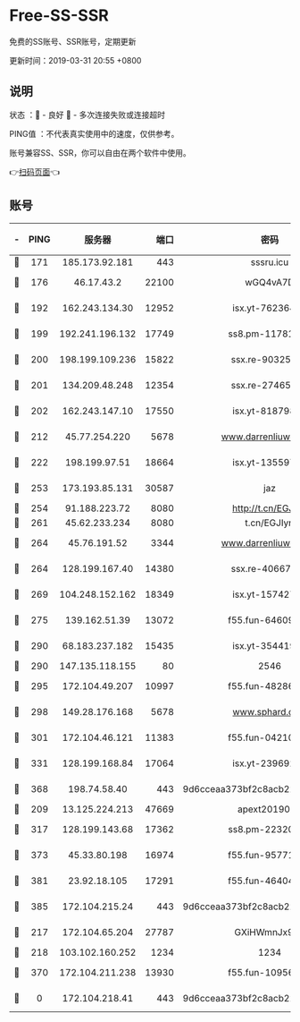 # Free-SS-SSR

免费的SS账号、SSR账号，定期更新

更新时间：2019-03-31 20:55 +0800

## 说明

状态     ：🙂 - 良好 🙁 - 多次连接失败或连接超时

PING值   ：不代表真实使用中的速度，仅供参考。

账号兼容SS、SSR，你可以自由在两个软件中使用。

👉[扫码页面](https://liesauer.github.io/Free-SS-SSR/)👈

## 账号

|-|PING|服务器|端口|密码|加密方式|区域|
|:----:|:----:|:-----:|-----:|:----:|:----:|:----:|
|🙂|171|185.173.92.181|443|sssru.icu|rc4-md5|RU|
|🙂|176|46.17.43.2|22100|wGQ4vA7D|aes-256-gcm|RU|
|🙂|192|162.243.134.30|12952|isx.yt-76236422|aes-256-cfb|US|
|🙂|199|192.241.196.132|17749|ss8.pm-11781750|aes-256-cfb|US|
|🙂|200|198.199.109.236|15822|ssx.re-90325864|aes-256-cfb|US|
|🙂|201|134.209.48.248|12354|ssx.re-27465668|aes-256-cfb|US|
|🙂|202|162.243.147.10|17550|isx.yt-81879846|aes-256-cfb|US|
|🙂|212|45.77.254.220|5678|www.darrenliuwei.com|aes-256-cfb|SG|
|🙂|222|198.199.97.51|18664|isx.yt-13559717|aes-256-cfb|US|
|🙂|253|173.193.85.131|30587|jaz|aes-256-cfb|US|
|🙂|254|91.188.223.72|8080|http://t.cn/EGJIyrl|rc4-md5|RU|
|🙂|261|45.62.233.234|8080|t.cn/EGJIyrl|rc4-md5|CA|
|🙂|264|45.76.191.52|3344|www.darrenliuwei.com|aes-256-cfb|JP|
|🙂|264|128.199.167.40|14380|ssx.re-40667368|aes-256-cfb|SG|
|🙂|269|104.248.152.162|18349|isx.yt-15742711|aes-256-cfb|SG|
|🙂|275|139.162.51.39|13072|f55.fun-64609790|aes-256-cfb|SG|
|🙂|290|68.183.237.182|15435|isx.yt-35441993|aes-256-cfb|SG|
|🙂|290|147.135.118.155|80|2546|chacha20|US|
|🙂|295|172.104.49.207|10997|f55.fun-48286538|aes-256-cfb|SG|
|🙂|298|149.28.176.168|5678|www.sphard.com|aes-256-cfb|AU|
|🙂|301|172.104.46.121|11383|f55.fun-04210255|aes-256-cfb|SG|
|🙂|331|128.199.168.84|17064|isx.yt-23969273|aes-256-cfb|SG|
|🙂|368|198.74.58.40|443|9d6cceaa373bf2c8acb22e60b6a58be6|aes-256-cfb|US|
|🙂|209|13.125.224.213|47669|apext2019001|chacha20|KR|
|🙂|317|128.199.143.68|17362|ss8.pm-22320506|aes-256-cfb|SG|
|🙂|373|45.33.80.198|16974|f55.fun-95771159|aes-256-cfb|US|
|🙂|381|23.92.18.105|17291|f55.fun-46404698|aes-256-cfb|US|
|🙂|385|172.104.215.24|443|9d6cceaa373bf2c8acb22e60b6a58be6|aes-256-cfb|US|
|🙁|217|172.104.65.204|27787|GXiHWmnJx94S|aes-256-cfb|JP|
|🙁|218|103.102.160.252|1234|1234|rc4-md5|JP|
|🙁|370|172.104.211.238|13930|f55.fun-10956587|aes-256-cfb|US|
|🙁|0|172.104.218.41|443|9d6cceaa373bf2c8acb22e60b6a58be6|aes-256-cfb|US|
